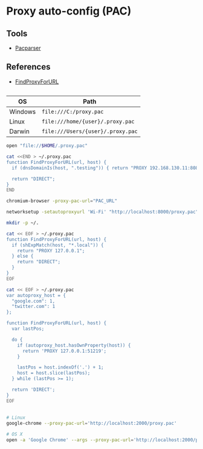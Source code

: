 # Proxy auto-config (PAC)

## Tools

- [Pacparser](/pacparser.md)

## References

- [FindProxyForURL](https://findproxyforurl.com)

##

| OS      | Path                              |
| ------- | --------------------------------- |
| Windows | `file:///C:/proxy.pac`            |
| Linux   | `file:///home/{user}/.proxy.pac`  |
| Darwin  | `file:///Users/{user}/.proxy.pac` |

```sh
open "file://$HOME/.proxy.pac"

cat <<END > ~/.proxy.pac
function FindProxyForURL(url, host) {
  if (dnsDomainIs(host, ".testing")) { return "PROXY 192.168.130.11:8080"; }

  return "DIRECT";
}
END

chromium-browser -proxy-pac-url="PAC_URL"

networksetup -setautoproxyurl 'Wi-Fi' "http://localhost:8000/proxy.pac"
```

```sh
mkdir -p ~/.

cat << EOF > ~/.proxy.pac
function FindProxyForURL(url, host) {
  if (shExpMatch(host, "*.local")) {
    return "PROXY 127.0.0.1";
  } else {
    return "DIRECT";
  }
}
EOF

cat << EOF > ~/.proxy.pac
var autoproxy_host = {
  "google.com": 1,
  "twitter.com": 1
};

function FindProxyForURL(url, host) {
  var lastPos;

  do {
    if (autoproxy_host.hasOwnProperty(host)) {
      return 'PROXY 127.0.0.1:51219';
    }

    lastPos = host.indexOf('.') + 1;
    host = host.slice(lastPos);
  } while (lastPos >= 1);

  return 'DIRECT';
}
EOF
```

##

```sh
# Linux
google-chrome --proxy-pac-url='http://localhost:2000/proxy.pac'

# OS X
open -a 'Google Chrome' --args --proxy-pac-url='http://localhost:2000/proxy.pac'
```
